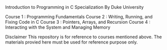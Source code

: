 Introduction to Programming in C Specialization
By Duke University

Course 1 : Programming Fundamentals
Course 2 : Writing, Running, and Fixing Code in C
Course 3 : Pointers, Arrays, and Recursion
Course 4 : Interacting with the System and Managing Memory

Disclaimer
This repository is for reference to courses mentioned above. 
The materials provied here must be used for reference purpose only. 
